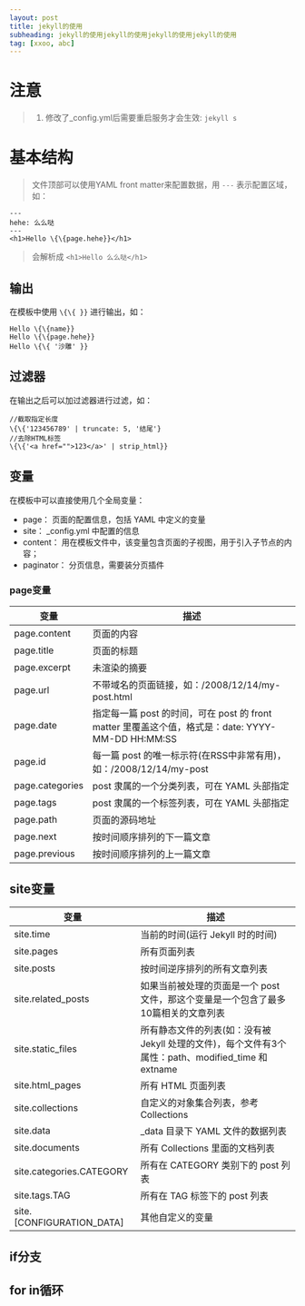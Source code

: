 ```yaml
---
layout: post
title: jekyll的使用
subheading: jekyll的使用jekyll的使用jekyll的使用jekyll的使用
tag: [xxoo, abc]
---
```


# 注意
> 1. 修改了_config.yml后需要重启服务才会生效: `jekyll s`


# 基本结构
> 文件顶部可以使用YAML front matter来配置数据，用 `---` 表示配置区域，如：
```
---
hehe: 么么哒
---
<h1>Hello \{\{page.hehe}}</h1>
```
> 会解析成 `<h1>Hello 么么哒</h1>`

## 输出
在模板中使用 `\{\{ }}` 进行输出，如：
```
Hello \{\{name}}
Hello \{\{page.hehe}}
Hello \{\{ '沙雕' }}
```

## 过滤器
在输出之后可以加过滤器进行过滤，如：
```
//截取指定长度
\{\{'123456789' | truncate: 5, '结尾'}
//去除HTML标签
\{\{'<a href="">123</a>' | strip_html}}
```

## 变量
在模板中可以直接使用几个全局变量：
- page： 页面的配置信息，包括 YAML 中定义的变量
- site： _config.yml 中配置的信息
- content： 用在模板文件中，该变量包含页面的子视图，用于引入子节点的内容；
- paginator： 分页信息，需要装分页插件


### page变量

变量 | 描述
---|---
page.content |  页面的内容
page.title |    页面的标题
page.excerpt |  未渲染的摘要
page.url |  不带域名的页面链接，如：/2008/12/14/my-post.html
page.date | 指定每一篇 post 的时间，可在 post 的 front matter 里覆盖这个值，格式是：date: YYYY-MM-DD HH:MM:SS
page.id |   每一篇 post 的唯一标示符(在RSS中非常有用)，如：/2008/12/14/my-post
page.categories |   post 隶属的一个分类列表，可在 YAML 头部指定
page.tags | post 隶属的一个标签列表，可在 YAML 头部指定
page.path | 页面的源码地址
page.next | 按时间顺序排列的下一篇文章
page.previous | 按时间顺序排列的上一篇文章

## site变量

变量 |    描述
--- | ---
site.time | 当前的时间(运行 Jekyll 时的时间)
site.pages |    所有页面列表
site.posts |    按时间逆序排列的所有文章列表
site.related_posts |    如果当前被处理的页面是一个 post 文件，那这个变量是一个包含了最多10篇相关的文章列表
site.static_files | 所有静态文件的列表(如：没有被 Jekyll 处理的文件)，每个文件有3个属性：path、modified_time 和 extname
site.html_pages |   所有 HTML 页面列表
site.collections |  自定义的对象集合列表，参考 Collections
site.data | _data 目录下 YAML 文件的数据列表
site.documents |    所有 Collections 里面的文档列表
site.categories.CATEGORY |  所有在 CATEGORY 类别下的 post 列表
site.tags.TAG | 所有在 TAG 标签下的 post 列表
site.[CONFIGURATION_DATA] | 其他自定义的变量


## if分支
## for in循环